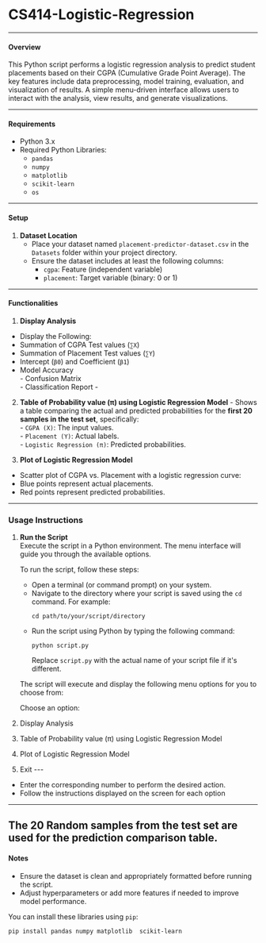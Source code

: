 # CS414-Logistic-Regression

---

#### Overview

This Python script performs a logistic regression analysis to predict student placements based on their CGPA (Cumulative Grade Point Average). The key features include data preprocessing, model training, evaluation, and visualization of results. A simple menu-driven interface allows users to interact with the analysis, view results, and generate visualizations.

---

#### Requirements

- Python 3.x  
- Required Python Libraries:  
  - `pandas`  
  - `numpy`  
  - `matplotlib`   
  - `scikit-learn`  
  - `os`  

---

#### Setup

1. **Dataset Location**  
   - Place your dataset named `placement-predictor-dataset.csv` in the `Datasets` folder within your project directory.  
   - Ensure the dataset includes at least the following columns:  
     - `cgpa`: Feature (independent variable)  
     - `placement`: Target variable (binary: 0 or 1)  

---

#### Functionalities

  1. **Display Analysis**
   - Display the Following:
   - Summation  of  CGPA Test values (`∑X`)
   - Summation of Placement Test values (`∑Y`)
   - Intercept (`β0`) and Coefficient (`β1`)
   - Model Accuracy  
    - Confusion Matrix  
    - Classification Report
    - 
   2. **Table of Probability value (π) using Logistic Regression Model**
    -  Shows a table comparing the actual and predicted probabilities for the **first 20 samples in the test set**, specifically:  
    - `CGPA (X)`: The input values.  
     - `Placement (Y)`: Actual labels.  
     - `Logistic Regression (π)`: Predicted probabilities.  

  3. **Plot of Logistic Regression Model**  
  - Scatter plot of CGPA vs. Placement with a logistic regression curve:  
  - Blue points represent actual placements.  
  - Red points represent predicted probabilities.  

---

### Usage Instructions

1. **Run the Script**  
   Execute the script in a Python environment. The menu interface will guide you through the available options.  
   
   To run the script, follow these steps:

   - Open a terminal (or command prompt) on your system.
   - Navigate to the directory where your script is saved using the `cd` command. For example:
     ```
     cd path/to/your/script/directory
     ```
   - Run the script using Python by typing the following command:
     ```
     python script.py
     ```
     Replace `script.py` with the actual name of your script file if it's different.
   
   The script will execute and display the following menu options for you to choose from:

   Choose an option:
   
 1. Display Analysis  
 2. Table of Probability value (π) using Logistic Regression Model
 3. Plot of Logistic Regression Model 
 4. Exit
        ---
   - Enter the corresponding number to perform the desired action.
   - Follow the instructions displayed on the screen for each option

----

The **20 Random samples** from the test set are used for the prediction comparison table.   
---
#### Notes

- Ensure the dataset is clean and appropriately formatted before running the script.  
- Adjust hyperparameters or add more features if needed to improve model performance. 

You can install these libraries using `pip`:

```bash
pip install pandas numpy matplotlib  scikit-learn

